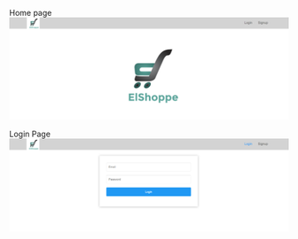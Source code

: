 Home page
![alt text](https://github.com/gautamrp/elshoppeui/blob/master/elshoppe.png)

Login Page
![alt text](https://github.com/gautamrp/elshoppeui/blob/master/elshoppeLogin.png)
